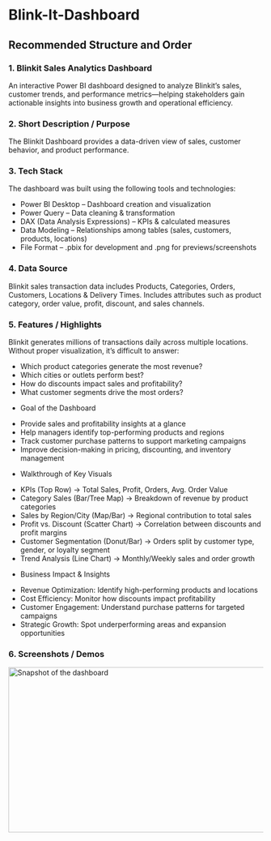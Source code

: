 # Blink-It-Dashboard
## Recommended Structure and Order
### 1.	Blinkit Sales Analytics Dashboard

An interactive Power BI dashboard designed to analyze Blinkit’s sales, customer trends, and performance metrics—helping stakeholders gain actionable insights into business growth and operational efficiency.

### 2.	Short Description / Purpose
The Blinkit Dashboard provides a data-driven view of sales, customer behavior, and product performance.


### 3.	Tech Stack

The dashboard was built using the following tools and technologies:<br>

- Power BI Desktop – Dashboard creation and visualization
- Power Query – Data cleaning & transformation
- DAX (Data Analysis Expressions) – KPIs & calculated measures
- Data Modeling – Relationships among tables (sales, customers, products, locations)
- File Format – .pbix for development and .png for previews/screenshots

### 4.	Data Source
Blinkit sales transaction data includes Products, Categories, Orders, Customers, Locations & Delivery Times. Includes attributes such as product category, order value, profit, discount, and sales channels.


### 5.	Features / Highlights

Blinkit generates millions of transactions daily across multiple locations. Without proper visualization, it’s difficult to answer:

* Which product categories generate the most revenue?
* Which cities or outlets perform best?
* How do discounts impact sales and profitability?
* What customer segments drive the most orders?
  
- Goal of the Dashboard

* Provide sales and profitability insights at a glance
* Help managers identify top-performing products and regions
* Track customer purchase patterns to support marketing campaigns
* Improve decision-making in pricing, discounting, and inventory management


- Walkthrough of Key Visuals
  
* KPIs (Top Row) → Total Sales, Profit, Orders, Avg. Order Value
* Category Sales (Bar/Tree Map) → Breakdown of revenue by product categories
* Sales by Region/City (Map/Bar) → Regional contribution to total sales
* Profit vs. Discount (Scatter Chart) → Correlation between discounts and profit margins
* Customer Segmentation (Donut/Bar) → Orders split by customer type, gender, or loyalty segment
* Trend Analysis (Line Chart) → Monthly/Weekly sales and order growth


- Business Impact & Insights

* Revenue Optimization: Identify high-performing products and locations
* Cost Efficiency: Monitor how discounts impact profitability
* Customer Engagement: Understand purchase patterns for targeted campaigns
* Strategic Growth: Spot underperforming areas and expansion opportunities


### 6.	Screenshots / Demos


<img width="572" height="326" alt="Snapshot of the dashboard" src="https://github.com/user-attachments/assets/dbfdc08f-3e18-4943-ab84-664498594f5c" />
